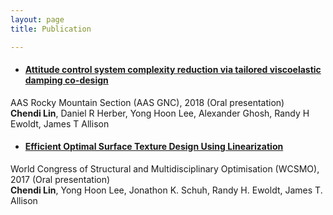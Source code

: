```yaml
---
layout: page
title: Publication

---
```

- #### [Attitude control system complexity reduction via tailored viscoelastic damping co-design](https://www.ideals.illinois.edu/handle/2142/106125)	
AAS Rocky Mountain Section (AAS GNC), 2018 (Oral presentation)	
**Chendi Lin**, Daniel R Herber, Yong Hoon Lee, Alexander Ghosh, Randy H Ewoldt, James T Allison	

- #### [Efficient Optimal Surface Texture Design Using Linearization](https://link.springer.com/chapter/10.1007/978-3-319-67988-4_48)	
World Congress of Structural and Multidisciplinary Optimisation (WCSMO), 2017 (Oral presentation)	
**Chendi Lin**, Yong Hoon Lee, Jonathon K. Schuh, Randy H. Ewoldt, James T. Allison	


